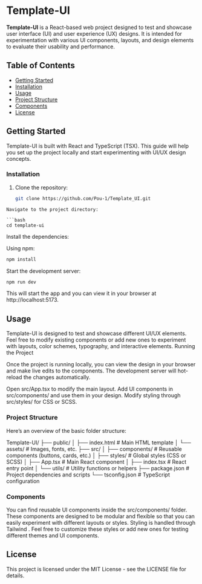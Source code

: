 # Template-UI

**Template-UI** is a React-based web project designed to test and showcase user interface (UI) and user experience (UX) designs. It is intended for experimentation with various UI components, layouts, and design elements to evaluate their usability and performance.

## Table of Contents
- [Getting Started](#getting-started)
- [Installation](#installation)
- [Usage](#usage)
- [Project Structure](#project-structure)
- [Components](#components)
- [License](#license)

## Getting Started

Template-UI is built with React and TypeScript (TSX). This guide will help you set up the project locally and start experimenting with UI/UX design concepts.

### Installation

1. Clone the repository:

   ```bash
   git clone https://github.com/Pou-1/Template_UI.git
  ```
Navigate to the project directory:

  ```bash
  cd template-ui
  ```

Install the dependencies:

Using npm:

  ```bash
  npm install
  ```

Start the development server:

  ```bash
  npm run dev
  ```

  This will start the app and you can view it in your browser at http://localhost:5173.

## Usage

Template-UI is designed to test and showcase different UI/UX elements. Feel free to modify existing components or add new ones to experiment with layouts, color schemes, typography, and interactive elements.
Running the Project

Once the project is running locally, you can view the design in your browser and make live edits to the components. The development server will hot-reload the changes automatically.

Open src/App.tsx to modify the main layout.
Add UI components in src/components/ and use them in your design.
Modify styling through src/styles/ for CSS or SCSS.

### Project Structure

Here’s an overview of the basic folder structure:

Template-UI/
├── public/
│   ├── index.html           # Main HTML template
│   └── assets/              # Images, fonts, etc.
├── src/
│   ├── components/          # Reusable components (buttons, cards, etc.)
│   ├── styles/              # Global styles (CSS or SCSS)
│   ├── App.tsx              # Main React component
│   ├── index.tsx            # React entry point
│   └── utils/               # Utility functions or helpers
├── package.json             # Project dependencies and scripts
└── tsconfig.json            # TypeScript configuration

### Components

You can find reusable UI components inside the src/components/ folder. These components are designed to be modular and flexible so that you can easily experiment with different layouts or styles.
Styling is handled through Tailwind . Feel free to customize these styles or add new ones for testing different themes and UI components.

## License

This project is licensed under the MIT License - see the LICENSE file for details.